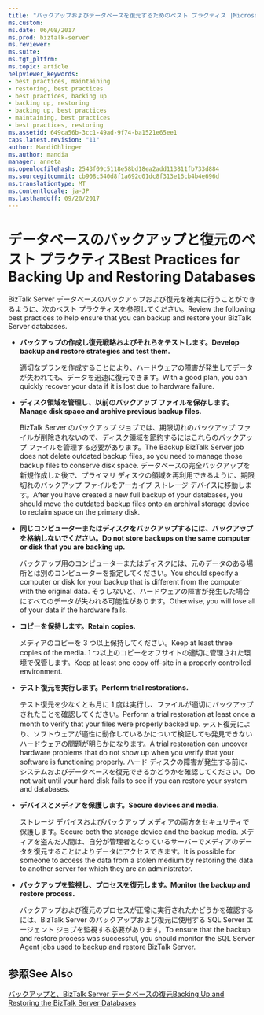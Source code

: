```yaml
---
title: "バックアップおよびデータベースを復元するためのベスト プラクティス |Microsoft ドキュメント"
ms.custom: 
ms.date: 06/08/2017
ms.prod: biztalk-server
ms.reviewer: 
ms.suite: 
ms.tgt_pltfrm: 
ms.topic: article
helpviewer_keywords:
- best practices, maintaining
- restoring, best practices
- best practices, backing up
- backing up, restoring
- backing up, best practices
- maintaining, best practices
- best practices, restoring
ms.assetid: 649ca56b-3cc1-49ad-9f74-ba1521e65ee1
caps.latest.revision: "11"
author: MandiOhlinger
ms.author: mandia
manager: anneta
ms.openlocfilehash: 2543f09c5118e58bd18ea2add113811fb733d884
ms.sourcegitcommit: cb908c540d8f1a692d01dc8f313e16cb4b4e696d
ms.translationtype: MT
ms.contentlocale: ja-JP
ms.lasthandoff: 09/20/2017
---
```

# <a name="best-practices-for-backing-up-and-restoring-databases"></a><span data-ttu-id="aaeb3-102">データベースのバックアップと復元のベスト プラクティス</span><span class="sxs-lookup"><span data-stu-id="aaeb3-102">Best Practices for Backing Up and Restoring Databases</span></span>
<span data-ttu-id="aaeb3-103">BizTalk Server データベースのバックアップおよび復元を確実に行うことができるように、次のベスト プラクティスを参照してください。</span><span class="sxs-lookup"><span data-stu-id="aaeb3-103">Review the following best practices to help ensure that you can backup and restore your BizTalk Server databases.</span></span>  
  
-   <span data-ttu-id="aaeb3-104">**バックアップの作成し復元戦略およびそれらをテストします。**</span><span class="sxs-lookup"><span data-stu-id="aaeb3-104">**Develop backup and restore strategies and test them.**</span></span>  
  
     <span data-ttu-id="aaeb3-105">適切なプランを作成することにより、ハードウェアの障害が発生してデータが失われても、データを迅速に復元できます。</span><span class="sxs-lookup"><span data-stu-id="aaeb3-105">With a good plan, you can quickly recover your data if it is lost due to hardware failure.</span></span>  
  
-   <span data-ttu-id="aaeb3-106">**ディスク領域を管理し、以前のバックアップ ファイルを保存します。**</span><span class="sxs-lookup"><span data-stu-id="aaeb3-106">**Manage disk space and archive previous backup files.**</span></span>  
  
     <span data-ttu-id="aaeb3-107">BizTalk Server のバックアップ ジョブでは、期限切れのバックアップ ファイルが削除されないので、ディスク領域を節約するにはこれらのバックアップ ファイルを管理する必要があります。</span><span class="sxs-lookup"><span data-stu-id="aaeb3-107">The Backup BizTalk Server job does not delete outdated backup files, so you need to manage those backup files to conserve disk space.</span></span> <span data-ttu-id="aaeb3-108">データベースの完全バックアップを新規作成した後で、プライマリ ディスクの領域を再利用できるように、期限切れのバックアップ ファイルをアーカイブ ストレージ デバイスに移動します。</span><span class="sxs-lookup"><span data-stu-id="aaeb3-108">After you have created a new full backup of your databases, you should move the outdated backup files onto an archival storage device to reclaim space on the primary disk.</span></span>  
  
-   <span data-ttu-id="aaeb3-109">**同じコンピューターまたはディスクをバックアップするには、バックアップを格納しないでください。**</span><span class="sxs-lookup"><span data-stu-id="aaeb3-109">**Do not store backups on the same computer or disk that you are backing up.**</span></span>  
  
     <span data-ttu-id="aaeb3-110">バックアップ用のコンピューターまたはディスクには、元のデータのある場所とは別のコンピューターを指定してください。</span><span class="sxs-lookup"><span data-stu-id="aaeb3-110">You should specify a computer or disk for your backup that is different from the computer with the original data.</span></span> <span data-ttu-id="aaeb3-111">そうしないと、ハードウェアの障害が発生した場合にすべてのデータが失われる可能性があります。</span><span class="sxs-lookup"><span data-stu-id="aaeb3-111">Otherwise, you will lose all of your data if the hardware fails.</span></span>  
  
-   <span data-ttu-id="aaeb3-112">**コピーを保持します。**</span><span class="sxs-lookup"><span data-stu-id="aaeb3-112">**Retain copies.**</span></span>  
  
     <span data-ttu-id="aaeb3-113">メディアのコピーを 3 つ以上保持してください。</span><span class="sxs-lookup"><span data-stu-id="aaeb3-113">Keep at least three copies of the media.</span></span> <span data-ttu-id="aaeb3-114">1 つ以上のコピーをオフサイトの適切に管理された環境で保管します。</span><span class="sxs-lookup"><span data-stu-id="aaeb3-114">Keep at least one copy off-site in a properly controlled environment.</span></span>  
  
-   <span data-ttu-id="aaeb3-115">**テスト復元を実行します。**</span><span class="sxs-lookup"><span data-stu-id="aaeb3-115">**Perform trial restorations.**</span></span>  
  
     <span data-ttu-id="aaeb3-116">テスト復元を少なくとも月に 1 度は実行し、ファイルが適切にバックアップされたことを確認してください。</span><span class="sxs-lookup"><span data-stu-id="aaeb3-116">Perform a trial restoration at least once a month to verify that your files were properly backed up.</span></span> <span data-ttu-id="aaeb3-117">テスト復元により、ソフトウェアが適性に動作しているかについて検証しても発見できないハードウェアの問題が明らかになります。</span><span class="sxs-lookup"><span data-stu-id="aaeb3-117">A trial restoration can uncover hardware problems that do not show up when you verify that your software is functioning properly.</span></span> <span data-ttu-id="aaeb3-118">ハード ディスクの障害が発生する前に、システムおよびデータベースを復元できるかどうかを確認してください。</span><span class="sxs-lookup"><span data-stu-id="aaeb3-118">Do not wait until your hard disk fails to see if you can restore your system and databases.</span></span>  
  
-   <span data-ttu-id="aaeb3-119">**デバイスとメディアを保護します。**</span><span class="sxs-lookup"><span data-stu-id="aaeb3-119">**Secure devices and media.**</span></span>  
  
     <span data-ttu-id="aaeb3-120">ストレージ デバイスおよびバックアップ メディアの両方をセキュリティで保護します。</span><span class="sxs-lookup"><span data-stu-id="aaeb3-120">Secure both the storage device and the backup media.</span></span> <span data-ttu-id="aaeb3-121">メディアを盗んだ人間は、自分が管理者となっているサーバーでメディアのデータを復元することによりデータにアクセスできます。</span><span class="sxs-lookup"><span data-stu-id="aaeb3-121">It is possible for someone to access the data from a stolen medium by restoring the data to another server for which they are an administrator.</span></span>  
  
-   <span data-ttu-id="aaeb3-122">**バックアップを監視し、プロセスを復元します。**</span><span class="sxs-lookup"><span data-stu-id="aaeb3-122">**Monitor the backup and restore process.**</span></span>  
  
     <span data-ttu-id="aaeb3-123">バックアップおよび復元のプロセスが正常に実行されたかどうかを確認するには、BizTalk Server のバックアップおよび復元に使用する SQL Server エージェント ジョブを監視する必要があります。</span><span class="sxs-lookup"><span data-stu-id="aaeb3-123">To ensure that the backup and restore process was successful, you should monitor the SQL Server Agent jobs used to backup and restore BizTalk Server.</span></span>  
  
## <a name="see-also"></a><span data-ttu-id="aaeb3-124">参照</span><span class="sxs-lookup"><span data-stu-id="aaeb3-124">See Also</span></span>  
 [<span data-ttu-id="aaeb3-125">バックアップと、BizTalk Server データベースの復元</span><span class="sxs-lookup"><span data-stu-id="aaeb3-125">Backing Up and Restoring the BizTalk Server Databases</span></span>](../core/backing-up-and-restoring-the-biztalk-server-databases.md)